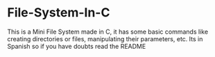 # File-System-In-C
This is a Mini File System made in C, it has some basic commands like creating directories or files, manipulating their parameters, etc. Its in Spanish so if you have doubts read the README
